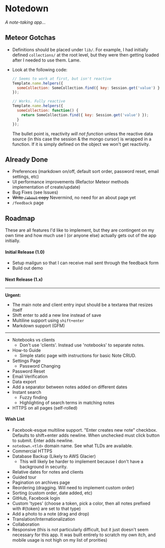 # Notedown

_A note-taking app..._

## Meteor Gotchas

* Definitions should be placed under `lib/`. For example, I had initially defined `collections/` at the root level, but they were then getting loaded after I needed to use them. Lame.
* Look at the following code:

    ```js
    // Seems to work at first, but isn't reactive
    Template.name.helpers({
      someCollection: SomeCollection.find({ key: Session.get('value') })
    });

    // Works. Fully reactive
    Template.name.helpers({
      someCollection: function() {
        return SomeCollection.find({ key: Session.get('value') });
      }
    });
    ```

    The bullet point is, reactivity _will not function_ unless the reactive data source (in this case the session & the mongo cursor) is wrapped in a function. If it is simply defined on the object we won't get reactivity. 

## Already Done

* Preferences (markdown on/off, default sort order, password reset, email settings, etc)
* UI performance improvements (Refactor Meteor methods implementation of create/update)
* Bug Fixes (see Issues)
* ~~Write `/about` copy~~ Nevermind, no need for an about page yet
* `/feedback` page

## Roadmap

These are all features I'd like to implement, but they are contingent on my own time and how much use I (or anyone else) actually gets out of the app initially.

#### Initial Release (1.0)

* Setup mailgun so that I can receive mail sent through the feedback form
* Build out demo

#### Next Release (1.x)

---

**Urgent:**

* The main note and client entry input should be a textarea that resizes itself
* Shift enter to add a new line instead of save
* Multiline support using `shift+enter`
* Markdown support (GFM)

---

* Notebooks vs clients
  * Don't use 'clients'. Instead use 'notebooks' to separate notes.
* How-to Guide
  * Simple static page with instructions for basic Note CRUD.
* Settings Page
  * Password Changing
* Password Reset
* Email Verification
* Data export
* Add a separator between notes added on different dates
* Instant search
  * Fuzzy finding
  * Highlighting of search terms in matching notes
* HTTPS on all pages (self-rolled)


#### Wish List

* Facebook-esque multiline support. "Enter creates new note" checkbox. Defaults to shift+enter adds newline. When unchecked must click button to submit. Enter adds newline.
* `notedown.<tld>` domain name. See what TLDs are available.
* Commercial HTTPS
* Database Backup (Likely to AWS Glacier)
  * This will likely be harder to implement because I don't have a background in security. 
* Relative dates for notes and clients
* Guided tour
* Pagination on archives page
* Reordering (dragging. Will need to implement custom order)
* Sorting (custom order, date added, etc)
* GitHub, Facebook login
* Custom 'types' (choose a token, pick a color, then all notes prefixed with #{token} are set to that type)
* Add a photo to a note (drag and drop)
* Translation/Internationalization
* Collaboration
* Responsive (this is not particularly difficult, but it just doesn't seem necessary for this app. It was built entirely to scratch my own itch, and mobile usage is not high on my list of prorities)

